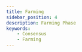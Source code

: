 ```yaml
---
title: Farming
sidebar_position: 4
description: Farming Phase
keywords:
    - Consensus
    - Farming
---
```


